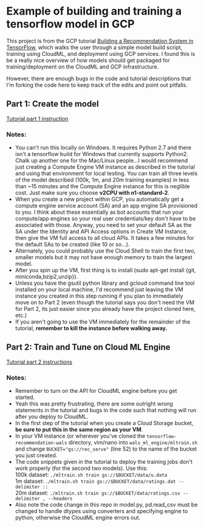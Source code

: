 # Example of building and training a tensorflow model in GCP

This project is from the GCP tutorial [Building a Recommendation System in TensorFlow](https://cloud.google.com/solutions/machine-learning/recommendation-system-tensorflow-overview), which walks the user through a simple model build script, training using CloudML, and deployment using GCP services.  I found this is be a really nice overview of how models should get packaged for training/deployment on the CloudML and GCP infrastructure.

However, there are enough bugs in the code and tutorial descriptions that I'm forking the code here to keep track of the edits and point out pitfalls.

## Part 1: Create the model
[Tutorial part 1 instruction](https://cloud.google.com/solutions/machine-learning/recommendation-system-tensorflow-create-model)  

### Notes:
* You can't run this locally on Windows.  It requires Python 2.7 and there isn't a tensorflow build for Windows that currently supports Python2.  Chalk up another one for the Mac/Linux people...I would recommend just creating a Compute Engine VM instance as described in the tutorial and using that environment for local testing.  You can train all three levels of the model described (100k, 1m, and 20m training examples) in less than ~15 minutes and the Compute Engine instance for this is neglible cost.  Just make sure you choose **v2CPU with n1-standard-2**.
* When you create a new project within GCP, you automatically get a compute engine service account (SA) and an app engine SA provisioned to you.  I think about these essentially as bot accounts that run your compute/app engines so your real user credentials/key don't have to be associated with those.  Anyway, you need to set your default SA as the SA under the Identity and API Access options in Create VM Instance, then give the VM full access to all cloud APIs.  It takes a few minutes for the default SAs to be created (like 10 or so...).
* Alternately, you could probably use the Cloud Shell to train the first two, smaller models but it may not have enough memory to train the largest model.
* After you spin up the VM, first thing is to install (sudo apt-get install {git, miniconda,bzip2,unzip}).
* Unless you have the gsutil python library and gcloud command line tool installed on your local machine, I'd recommend just leaving the VM instance you created in this step running if you plan to immediately move on to Part 2 (even though the tutorial says you don't need the VM for Part 2, its just easier since you already have the project cloned here, etc.)
* If you aren't going to use the VM immediately for the remainder of the tutorial, **remember to kill the instance before walking away.**  

## Part 2: Train and Tune on Cloud ML Engine
[Tutorial part 2 instructions](https://cloud.google.com/solutions/machine-learning/recommendation-system-tensorflow-train-cloud-ml-engine)

### Notes:
* Remember to turn on the API for CloudML engine before you get started.
* Yeah this was pretty frustrating, there are some outright wrong statements in the tutorial and bugs in the code such that nothing will run after you deploy to CloudML.
* In the first step of the tutorial when you create a Cloud Storage bucket, **be sure to put this in the same region as your VM**.
* In your VM instance (or wherever you've cloned the `tensorflow-recommendation-wals` directory, vim/nano into `wals_ml_engine/mltrain.sh` and change `BUCKET="gs://rec_serve"` (line 52) to the name of the bucket you just created.
* The code snippets given in the tutorial to deploy the training jobs don't work properly (for the second two models).  Use this:  
100k dataset: `./mltrain.sh train gs://$BUCKET/data/u.data`  
1m dataset: `./mltrain.sh train gs://$BUCKET/data/ratings.dat --delimiter ::`  
20m dataset: `./mltrain.sh train gs://$BUCKET/data/ratings.csv --delimiter , --headers`  
* Also note the code change in this repo in model.py, pd.read_csv must be changed to handle dtypes using converters and specifying engine to python, otherwise the CloudML engine errors out.
